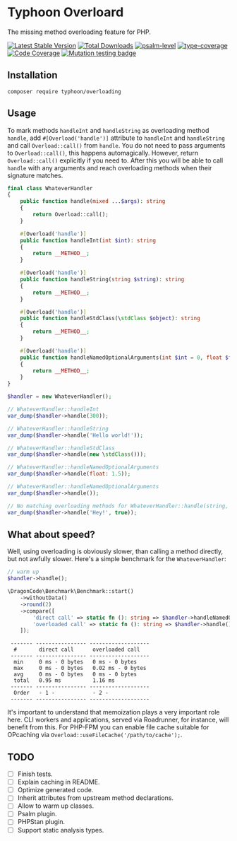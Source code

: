 # Typhoon Overloard

The missing method overloading feature for PHP.

[![Latest Stable Version](https://poser.pugx.org/typhoon/overloading/v/stable.png)](https://packagist.org/packages/typhoon/overloading)
[![Total Downloads](https://poser.pugx.org/typhoon/overloading/downloads.png)](https://packagist.org/packages/typhoon/overloading)
[![psalm-level](https://shepherd.dev/github/typhoon-php/overloading/level.svg)](https://shepherd.dev/github/typhoon-php/overloading)
[![type-coverage](https://shepherd.dev/github/typhoon-php/overloading/coverage.svg)](https://shepherd.dev/github/typhoon-php/overloading)
[![Code Coverage](https://codecov.io/gh/typhoon-php/overloading/branch/0.1.x/graph/badge.svg)](https://codecov.io/gh/typhoon-php/overloading/tree/0.1.x)
[![Mutation testing badge](https://img.shields.io/endpoint?style=flat&url=https%3A%2F%2Fbadge-api.stryker-mutator.io%2Fgithub.com%2Ftyphoon-php%2Foverloading%2F0.1.x)](https://dashboard.stryker-mutator.io/reports/github.com/typhoon-php/overloading/0.1.x)

## Installation

`composer require typhoon/overloading`

## Usage

To mark methods `handleInt` and `handleString` as overloading method `handle`, 
add `#[Overload('handle')]` attribute to `handleInt` and `handleString` and
call `Overload::call()` from `handle`. You do not need to pass arguments to `Overload::call()`, 
this happens automagically. However, return `Overload::call()` explicitly if you need to. 
After this you will be able to call `handle` with any arguments and reach overloading methods 
when their signature matches.

```php
final class WhateverHandler
{
    public function handle(mixed ...$args): string
    {
        return Overload::call();
    }

    #[Overload('handle')]
    public function handleInt(int $int): string
    {
        return __METHOD__;
    }

    #[Overload('handle')]
    public function handleString(string $string): string
    {
        return __METHOD__;
    }

    #[Overload('handle')]
    public function handleStdClass(\stdClass $object): string
    {
        return __METHOD__;
    }

    #[Overload('handle')]
    public function handleNamedOptionalArguments(int $int = 0, float $float = M_E): string
    {
        return __METHOD__;
    }
}

$handler = new WhateverHandler();

// WhateverHandler::handleInt
var_dump($handler->handle(300));

// WhateverHandler::handleString
var_dump($handler->handle('Hello world!'));

// WhateverHandler::handleStdClass
var_dump($handler->handle(new \stdClass()));

// WhateverHandler::handleNamedOptionalArguments
var_dump($handler->handle(float: 1.5));

// WhateverHandler::handleNamedOptionalArguments
var_dump($handler->handle());

// No matching overloading methods for WhateverHandler::handle(string, bool).
var_dump($handler->handle('Hey!', true));
```

## What about speed?

Well, using overloading is obviously slower, than calling a method directly, but not awfully slower.
Here's a simple benchmark for the `WhateverHandler`:

```php
// warm up
$handler->handle();

\DragonCode\Benchmark\Benchmark::start()
    ->withoutData()
    ->round(2)
    ->compare([
        'direct call' => static fn (): string => $handler->handleNamedOptionalArguments(),
        'overloaded call' => static fn (): string => $handler->handle(),
    ]);
```

```shell
 ------- ---------------- ------------------- 
  #       direct call      overloaded call   
 ------- ---------------- ------------------- 
  min     0 ms - 0 bytes   0 ms - 0 bytes     
  max     0 ms - 0 bytes   0.02 ms - 0 bytes  
  avg     0 ms - 0 bytes   0 ms - 0 bytes     
  total   0.95 ms          1.16 ms            
 ------- ---------------- ------------------- 
  Order   - 1 -            - 2 -              
 ------- ---------------- ------------------- 
```

It's important to understand that memoization plays a very important role here. CLI workers and applications, served
via Roadrunner, for instance, will benefit from this. For PHP-FPM you can enable file cache suitable for OPcaching via 
`Overload::useFileCache('/path/to/cache');`.

## TODO

- [ ] Finish tests.
- [ ] Explain caching in README.
- [ ] Optimize generated code.
- [ ] Inherit attributes from upstream method declarations.
- [ ] Allow to warm up classes.
- [ ] Psalm plugin.
- [ ] PHPStan plugin.
- [ ] Support static analysis types.
